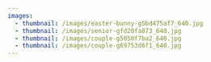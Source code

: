 ```yaml
---
images:
  - thumbnail: /images/easter-bunny-g5bd475af7_640.jpg
  - thumbnail: /images/senior-gfd20fa873_640.jpg
  - thumbnail: /images/couple-g5050f7ba2_640.jpg
  - thumbnail: /images/couple-g69753d6f1_640.jpg
---
```

